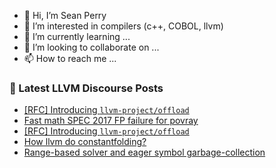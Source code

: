 - 👋 Hi, I’m Sean Perry
- 👀 I’m interested in compilers (c++, COBOL, llvm)
- 🌱 I’m currently learning ...
- 💞️ I’m looking to collaborate on ...
- 📫 How to reach me ...

<!---
s66perry/s66perry is a ✨ special ✨ repository because its `README.md` (this file) appears on your GitHub profile.
You can click the Preview link to take a look at your changes.
--->
### 📕 Latest LLVM Discourse Posts

<!-- DISCOURSE-LLVM:START -->
- [[RFC] Introducing `llvm-project/offload`](https://discourse.llvm.org/t/rfc-introducing-llvm-project-offload/74302?page=2#post_40)
- [Fast math SPEC 2017 FP failure for povray](https://discourse.llvm.org/t/fast-math-spec-2017-fp-failure-for-povray/74959#post_10)
- [[RFC] Introducing `llvm-project/offload`](https://discourse.llvm.org/t/rfc-introducing-llvm-project-offload/74302?page=2#post_39)
- [How llvm do constantfolding?](https://discourse.llvm.org/t/how-llvm-do-constantfolding/74980#post_4)
- [Range-based solver and eager symbol garbage-collection](https://discourse.llvm.org/t/range-based-solver-and-eager-symbol-garbage-collection/74670#post_9)
<!-- DISCOURSE-LLVM:END -->
